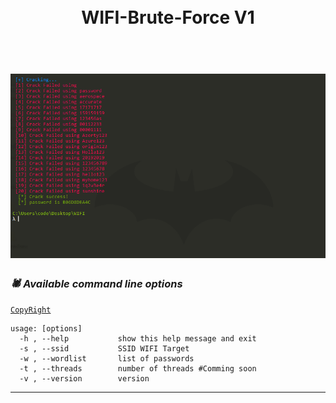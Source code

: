 <h1 align="center">
  <br>
  WIFI-Brute-Force V1
  </br>
  </h1>
 <h1 align="center">
  <br>
  <a href="https://github.com/BrahimJarrar/"><img src="screenshot/screen.PNG" alt="VulnX"></a>
  </br>
</h1>

### _🕷️ Available command line options_
[`CopyRight`](https://github.com/BrahimJarrar/)

    usage: [options]
      -h , --help           show this help message and exit
      -s , --ssid           SSID WIFI Target
      -w , --wordlist       list of passwords
      -t , --threads        number of threads #Comming soon
      -v , --version        version

-------------------------------------
